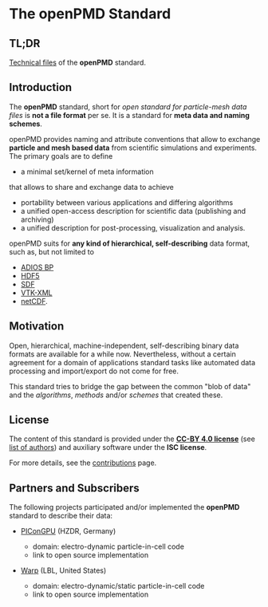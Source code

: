 The openPMD Standard
======================


TL;DR
-----

[Technical files](STANDARD.md) of the **openPMD** standard.


Introduction
------------

The **openPMD** standard, short for
  *open standard for particle-mesh data files*
is **not a file format** per se.
It is a standard for **meta data and naming schemes**.

openPMD provides naming and attribute conventions that allow to exchange
**particle and mesh based data** from scientific simulations and experiments.
The primary goals are to define

  - a minimal set/kernel of meta information

that allows to share and exchange data to achieve

  - portability between various applications and differing algorithms
  - a unified open-access description for scientific data (publishing and archiving)
  - a unified description for post-processing, visualization and analysis.

openPMD suits for **any kind of hierarchical, self-describing** data format,
such as, but not limited to

  - [ADIOS BP](https://www.olcf.ornl.gov/center-projects/adios/)
  - [HDF5](http://hdfgroup.org/HDF5/)
  - [SDF](http://ccpforge.cse.rl.ac.uk/gf/project/epoch/)
  - [VTK-XML](http://www.vtk.org/VTK/img/file-formats.pdf)
  - [netCDF](http://www.unidata.ucar.edu/software/netcdf/).


Motivation
----------

Open, hierarchical, machine-independent, self-describing binary data formats
are available for a while now. Nevertheless, without a certain agreement for
a domain of applications standard tasks like automated data processing and
import/export do not come for free.

This standard tries to bridge the gap between the common "blob of data"
and the *algorithms*, *methods* and/or *schemes* that created these.


License
-------

The content of this standard is provided under the
[**CC-BY 4.0 license**](http://creativecommons.org/licenses/by/4.0/)
(see [list of authors](AUTHORS.md))
and auxiliary software under the **ISC license**.

For more details, see the [contributions](CONTRIBUTING.md) page.


Partners and Subscribers
------------------------

The following projects participated and/or implemented the
**openPMD** standard to describe their data:

- [PIConGPU](http://picongpu.hzdr.de) (HZDR, Germany)
  - domain: electro-dynamic particle-in-cell code
  - link to open source implementation

- [Warp](http://warp.lbl.gov) (LBL, United States)
  - domain: electro-dynamic/static particle-in-cell code
  - link to open source implementation
